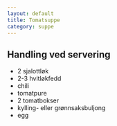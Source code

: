 ```yaml
---
layout: default
title: Tomatsuppe
category: suppe
---
```


Handling ved servering
---

- 2 sjalottløk
- 2-3 hvitløkfedd
- chili
- tomatpure
- 2 tomatbokser
- kylling- eller grønnsaksbuljong
- egg

